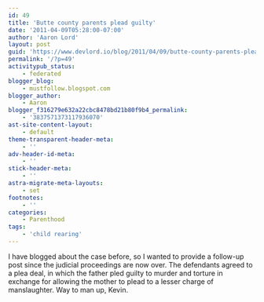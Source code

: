 ```yaml
---
id: 49
title: 'Butte county parents plead guilty'
date: '2011-04-09T05:28:00-07:00'
author: 'Aaron Lord'
layout: post
guid: 'https://www.devlord.io/blog/2011/04/09/butte-county-parents-plead-guilty/'
permalink: '/?p=49'
activitypub_status:
    - federated
blogger_blog:
    - mustfollow.blogspot.com
blogger_author:
    - Aaron
blogger_f316279e632a22cbc8478bd21b80f9b4_permalink:
    - '3837571373117936070'
ast-site-content-layout:
    - default
theme-transparent-header-meta:
    - ''
adv-header-id-meta:
    - ''
stick-header-meta:
    - ''
astra-migrate-meta-layouts:
    - set
footnotes:
    - ''
categories:
    - Parenthood
tags:
    - 'child rearing'
---
```


I have blogged about the case before, so I wanted to provide a follow-up post since the judicial proceedings are now over. The defendants agreed to a plea deal, in which the father pled guilty to murder and torture in exchange for allowing the mother to plead to a lesser charge of manslaughter. Way to man up, Kevin.